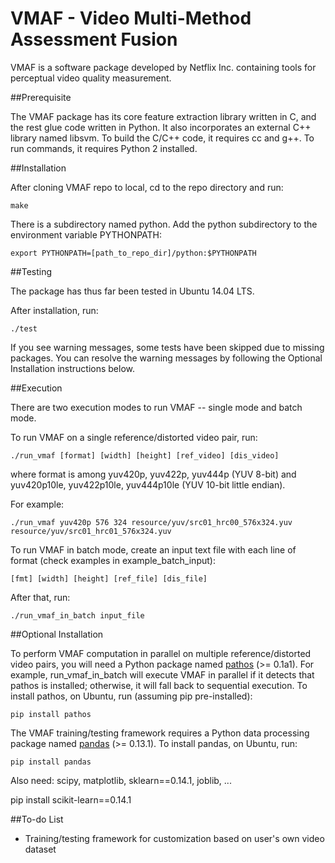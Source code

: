 VMAF - Video Multi-Method Assessment Fusion
===================

VMAF is a software package developed by Netflix Inc. containing tools for perceptual video quality measurement.

##Prerequisite

The VMAF package has its core feature extraction library written in C, and the rest glue code written in Python. It also incorporates an external C++ library named libsvm. To build the C/C++ code, it requires cc and g++. To run commands, it requires Python 2 installed.

##Installation

After cloning VMAF repo to local, cd to the repo directory and run:

`make`

There is a subdirectory named python. Add the python subdirectory to the environment variable PYTHONPATH:

`export PYTHONPATH=[path_to_repo_dir]/python:$PYTHONPATH`

##Testing

The package has thus far been tested in Ubuntu 14.04 LTS.

After installation, run:

`./test`

If you see warning messages, some tests have been skipped due to missing packages. You can resolve the warning messages by following the Optional Installation instructions below.

##Execution

There are two execution modes to run VMAF -- single mode and batch mode.

To run VMAF on a single reference/distorted video pair, run:

`./run_vmaf [format] [width] [height] [ref_video] [dis_video]`

where format is among yuv420p, yuv422p, yuv444p (YUV 8-bit) and yuv420p10le, yuv422p10le, yuv444p10le (YUV 10-bit little endian).

For example:

`./run_vmaf yuv420p 576 324 resource/yuv/src01_hrc00_576x324.yuv resource/yuv/src01_hrc01_576x324.yuv`

To run VMAF in batch mode, create an input text file with each line of format (check examples in example_batch_input):

`[fmt] [width] [height] [ref_file] [dis_file]`

After that, run:

`./run_vmaf_in_batch input_file`

##Optional Installation

To perform VMAF computation in parallel on multiple reference/distorted video pairs, you will need a Python package named [pathos](https://pypi.python.org/pypi/pathos) (>= 0.1a1). For example, run_vmaf_in_batch will execute VMAF in parallel if it detects that pathos is installed; otherwise, it will fall back to sequential execution. To install pathos, on Ubuntu, run (assuming pip pre-installed):

`pip install pathos`

The VMAF training/testing framework requires a Python data processing package named [pandas](http://pandas.pydata.org/) (>= 0.13.1). To install pandas, on Ubuntu, run:

`pip install pandas`

Also need: scipy, matplotlib, sklearn==0.14.1, joblib, ...

pip install scikit-learn==0.14.1

##To-do List

- Training/testing framework for customization based on user's own video dataset